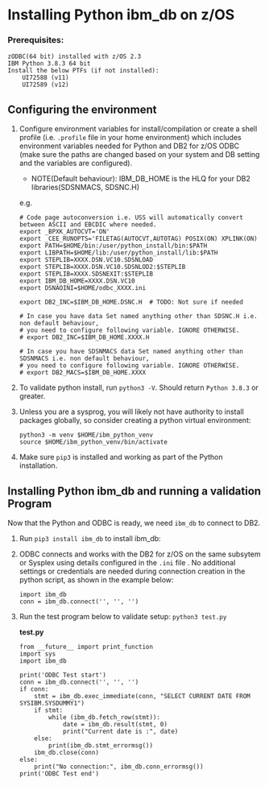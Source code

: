 # Installing Python ibm_db on z/OS

### Prerequisites:
	
	zODBC(64 bit) installed with z/OS 2.3
	IBM Python 3.8.3 64 bit
	Install the below PTFs (if not installed):
		UI72588 (v11)
		UI72589 (v12)

## Configuring the environment
1. Configure environment variables for install/compilation or create a shell profile (i.e. `.profile` file in your home environment) which includes environment variables needed for Python and DB2 for z/OS ODBC (make sure the paths are changed based on your system and DB setting and the variables are configured).

	- NOTE(Default behaviour): IBM_DB_HOME is the HLQ for your DB2 libraries(SDSNMACS, SDSNC.H)

	e.g.

	```
	# Code page autoconversion i.e. USS will automatically convert between ASCII and EBCDIC where needed.
	export _BPXK_AUTOCVT='ON'
	export _CEE_RUNOPTS='FILETAG(AUTOCVT,AUTOTAG) POSIX(ON) XPLINK(ON)
	export PATH=$HOME/bin:/user/python_install/bin:$PATH
	export LIBPATH=$HOME/lib:/user/python_install/lib:$PATH
	export STEPLIB=XXXX.DSN.VC10.SDSNLOAD
	export STEPLIB=XXXX.DSN.VC10.SDSNLOD2:$STEPLIB
	export STEPLIB=XXXX.SDSNEXIT:$STEPLIB
	export IBM_DB_HOME=XXXX.DSN.VC10
	export DSNAOINI=$HOME/odbc_XXXX.ini
	
	export DB2_INC=$IBM_DB_HOME.DSNC.H	# TODO: Not sure if needed
	
	# In case you have data Set named anything other than SDSNC.H i.e. non default behaviour, 
	# you need to configure following variable. IGNORE OTHERWISE.
	# export DB2_INC=$IBM_DB_HOME.XXXX.H
	
	# In case you have SDSNMACS data Set named anything other than SDSNMACS i.e. non default behaviour, 
	# you need to configure following variable. IGNORE OTHERWISE.
	# export DB2_MACS=$IBM_DB_HOME.XXXX
	```
1. To validate python install, run `python3 -V`. Should return `Python 3.8.3` or greater.
1. Unless you are a sysprog, you will likely not have authority to install packages globally, so consider creating a python virtual environment:
	```
	python3 -m venv $HOME/ibm_python_venv
	source $HOME/ibm_python_venv/bin/activate
	```
4. Make sure `pip3` is installed and working as part of the Python installation.


## Installing Python ibm_db and running a validation Program

Now that the Python and ODBC is ready, we need `ibm_db` to connect to DB2.

1. Run `pip3 install ibm_db` to install ibm_db: 
1. ODBC connects and works with the DB2 for z/OS on the same subsytem or Sysplex using details configured in the `.ini` file . No additional settings or credentials are needed during connection creation in the python script, as shown in the example below:
	```
	import ibm_db
	conn = ibm_db.connect('', '', '')
	```
1. Run the test program below to validate setup: `python3 test.py`
	
	**test.py**

	```
	from __future__ import print_function
	import sys
	import ibm_db

	print('ODBC Test start')
	conn = ibm_db.connect('', '', '')
	if conn:
		stmt = ibm_db.exec_immediate(conn, "SELECT CURRENT DATE FROM SYSIBM.SYSDUMMY1")
		if stmt:
			while (ibm_db.fetch_row(stmt)):
				date = ibm_db.result(stmt, 0)
				print("Current date is :", date)
		else:
			print(ibm_db.stmt_errormsg())
		ibm_db.close(conn)
	else:
		print("No connection:", ibm_db.conn_errormsg())
	print('ODBC Test end')
	```	

